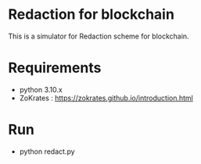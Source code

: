 # Redaction for blockchain
This is a simulator for Redaction scheme for blockchain.

# Requirements
* python 3.10.x 
* ZoKrates : https://zokrates.github.io/introduction.html

# Run
* python redact.py 





